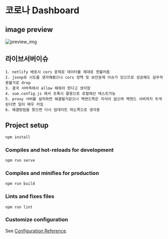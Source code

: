 # 코로나 Dashboard

## image preview
![preview_img](../../src/asset/images/preview_img.jpg)

## 라이브서버이슈

    1. netlify 배포시 cors 문제로 데이터를 제대로 못불러옴
    2. jsonp로 시도를 생각해봤으나 cors 정책 및 보안문제 이슈가 있으므로 성공해도 실무적용불가로 drop
    3. 결국 서버측에서 allow 해줘야 한다고 생각함
    4. vue.config.js 에서 프록시 활용으로 로컬에선 테스트가능
    5. proxy 서버를 설치하면 해결될거같으나 백엔드쪽은 지식이 없으며 백엔드 서버까지 두게된다면 일이 매우 커짐
    6. 해결방법을 찾으면 다시 업데이트 하는쪽으로 생각중

## Project setup

```
npm install
```

### Compiles and hot-reloads for development

```
npm run serve
```

### Compiles and minifies for production

```
npm run build
```

### Lints and fixes files

```
npm run lint
```

### Customize configuration

See [Configuration Reference](https://cli.vuejs.org/config/).
